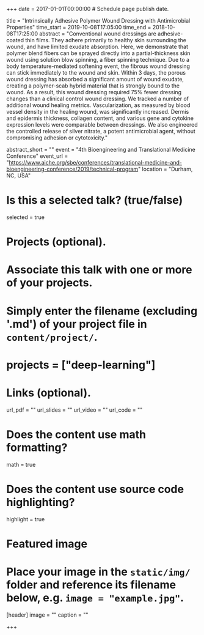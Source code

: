 +++
date = 2017-01-01T00:00:00  # Schedule page publish date.

title = "Intrinsically Adhesive Polymer Wound Dressing with Antimicrobial Properties"
time_start = 2019-10-08T17:05:00
time_end = 2018-10-08T17:25:00
abstract = "Conventional wound dressings are adhesive-coated thin films. They adhere primarily to healthy skin surrounding the wound, and have limited exudate absorption. Here, we demonstrate that polymer blend fibers can be sprayed directly into a partial-thickness skin wound using solution blow spinning, a fiber spinning technique. Due to a body temperature-mediated softening event, the fibrous wound dressing can stick immediately to the wound and skin. Within 3 days, the porous wound dressing has absorbed a significant amount of wound exudate, creating a polymer-scab hybrid material that is strongly bound to the wound. As a result, this wound dressing required 75% fewer dressing changes than a clinical control wound dressing. We tracked a number of additional wound healing metrics. Vascularization, as measured by blood vessel density in the healing wound, was significantly increased. Dermis and epidermis thickness, collagen content, and various gene and cytokine expression levels were comparable between dressings. We also engineered the controlled release of silver nitrate, a potent antimicrobial agent, without compromising adhesion or cytotoxicity."

abstract_short = ""
event = "4th Bioengineering and Translational Medicine Conference"
event_url = "https://www.aiche.org/sbe/conferences/translational-medicine-and-bioengineering-conference/2019/technical-program"
location = "Durham, NC, USA"

# Is this a selected talk? (true/false)
selected = true

# Projects (optional).
#   Associate this talk with one or more of your projects.
#   Simply enter the filename (excluding '.md') of your project file in `content/project/`.
#   projects = ["deep-learning"]

# Links (optional).
url_pdf = ""
url_slides = ""
url_video = ""
url_code = ""

# Does the content use math formatting?
math = true

# Does the content use source code highlighting?
highlight = true

# Featured image
# Place your image in the `static/img/` folder and reference its filename below, e.g. `image = "example.jpg"`.
[header]
image = ""
caption = ""

+++
